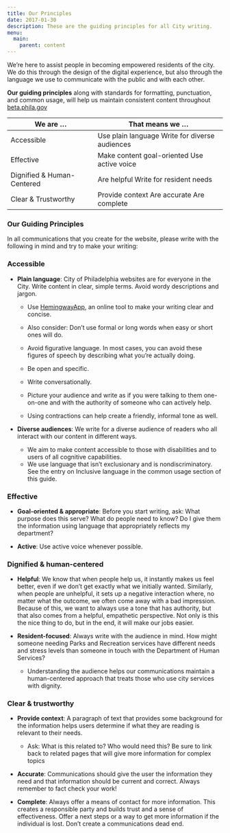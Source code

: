 ```yaml
---
title: Our Principles
date: 2017-01-30
description: These are the guiding principles for all City writing.
menu:
  main:
    parent: content
---
```


We’re here to assist people in becoming empowered residents of the city. We do this through the design of the digital experience, but also through the language we use to communicate with the public and with each other. 

**Our guiding principles**
along with standards for formatting, punctuation, and common usage, will help  us maintain consistent content throughout [beta.phila.gov](www.beta.phila.gov) 

We are … | That means we … 
------------ | ---------------------------- 
Accessible | Use plain language  Write for diverse audiences 
Effective | Make content goal-oriented   Use active voice 
Dignified & Human-Centered | Are helpful   Write for resident needs
Clear & Trustworthy|Provide context  Are accurate   Are complete 

### Our Guiding Principles

In all communications that you create for the website, please write with the following in mind and try to make your writing: 

### Accessible


* **Plain language**: City of Philadelphia websites are for everyone in the City. Write content in clear, simple terms. Avoid wordy descriptions and jargon. 

  * Use [HemingwayApp](http://www.hemingwayapp.com/), an online tool to make your writing clear and concise. 

  * Also consider: Don’t use formal or long words when easy or short ones will do. 

  * Avoid figurative language. In most cases, you can avoid these figures of speech by describing what you’re actually doing.
 
  * Be open and specific.
  * Write conversationally. 

  * Picture your audience and write as if you were talking to them one-on-one and with the authority of someone who can actively help. 
  * Using contractions can help create a friendly, informal tone as well. 

* **Diverse audiences**: We write for a diverse audience of readers who all interact with our content in different ways. 

  * We aim to make content accessible to those with disabilities and to users of all cognitive capabilities. 
  * We use language that isn’t exclusionary and is nondiscriminatory. See the entry on Inclusive language in the common usage section of this guide.

### Effective

* **Goal-oriented & appropriate**: 
Before you start writing, ask: What purpose does this serve? What do people need to know? Do I give them the information using language that appropriately reflects my department? 

* **Active**: Use active voice whenever possible. 

### Dignified & human-centered

* **Helpful**: We know that when people help us, it instantly makes us feel better, even if we don’t get exactly what we initially wanted. Similarly, when people are unhelpful, it sets up a negative interaction where, no matter what the outcome, we often come away with a bad impression. Because of this, we want to always use a tone that has authority, but that also comes from a helpful, empathetic perspective. Not only is this the nice thing to do, but in the end, it will make our jobs easier.

* **Resident-focused**: Always write with the audience in mind. How might someone needing Parks and Recreation services have different needs and stress levels than someone in touch with the Department of Human Services? 
   * Understanding the audience helps our communications maintain a human-centered approach that treats those who use city services with dignity. 

### Clear & trustworthy

* **Provide context**: A paragraph of text that provides some background for the information helps users determine if what they are reading is relevant to their needs. 
   * Ask: What is this related to? Who would need this? Be sure to link back to related pages that will give more information for complex topics

* **Accurate**: Communications should give the user the information they need and that information should be current and correct. Always remember to fact check your work!

* **Complete**: Always offer a means of contact for more information. This creates a responsible party and builds trust and a sense of effectiveness. Offer a next steps or a way to get more information if the individual  is lost. Don’t create a communications dead end. 
